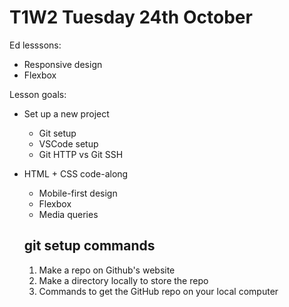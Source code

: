 # T1W2 Tuesday 24th October

Ed lesssons:

- Responsive design
- Flexbox

Lesson goals:

- Set up a new project
    - Git setup
    - VSCode setup
    - Git HTTP vs Git SSH
- HTML + CSS code-along
    - Mobile-first design
    - Flexbox
    - Media queries

    ## git setup commands

    1. Make a repo on Github's website
    2. Make a directory locally to store the repo
    3. Commands to get the GitHub repo on your local computer
    
